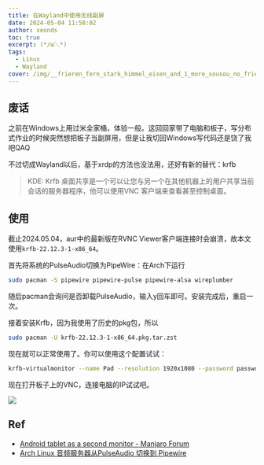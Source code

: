 ```yaml
---
title: 在Wayland中使用无线副屏
date: 2024-05-04 11:58:02
author: xeonds
toc: true
excerpt: (*/ω＼*)
tags:
  - Linux
  - Wayland
cover: /img/__frieren_fern_stark_himmel_eisen_and_1_more_sousou_no_frieren_drawn_by_gejiandenghuo__c621db12aa21b1d8723bd2938643025c.jpg
---
```


## 废话
之前在Windows上用过米全家桶，体验一般。这回回家带了电脑和板子，写分布式作业的时候突然想把板子当副屏用，但是让我切回Windows写代码还是饶了我吧QAQ

不过切成Wayland以后，基于xrdp的方法也没法用，还好有新的替代：krfb

> KDE: Krfb 桌面共享是一个可以让您与另一个在其他机器上的用户共享当前会话的服务器程序，他可以使用VNC 客户端来查看甚至控制桌面。

## 使用

截止2024.05.04，aur中的最新版在RVNC Viewer客户端连接时会崩溃，故本文使用`krfb-22.12.3-1-x86_64`。

首先将系统的PulseAudio切换为PipeWire：在Arch下运行
```bash
sudo pacman -S pipewire pipewire-pulse pipewire-alsa wireplumber
```
随后pacman会询问是否卸载PulseAudio，输入y回车即可。安装完成后，重启一次。

接着安装Krfb，因为我使用了历史的pkg包，所以
```bash
sudo pacman -U krfb-22.12.3-1-x86_64.pkg.tar.zst
```

现在就可以正常使用了。你可以使用这个配置试试：

```bash
krfb-virtualmonitor --name Pad --resolution 1920x1080 --password password --port 5900
```
现在打开板子上的VNC，连接电脑的IP试试吧。

![](img/Pasted%20image%2020240504123041.png)
## Ref
- [Android tablet as a second monitor - Manjaro Forum](https://forum.manjaro.org/t/android-tablet-as-second-monitor/114841/2)
- [Arch Linux 音频服务器从PulseAudio 切换到 Pipewire](https://tatsumin.dev/posts/switch-from-pulseaudio-to-pipwire/)
